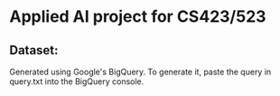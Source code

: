# Applied AI project for CS423/523

## Dataset:
Generated using Google's BigQuery. To generate it, paste the query in query.txt into the BigQuery console.